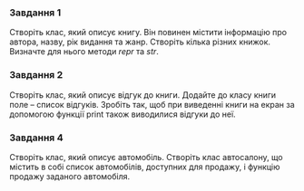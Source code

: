 ### Завдання 1

Створіть клас, який описує книгу. Він повинен містити інформацію про автора, назву, рік видання та жанр. Створіть кілька різних книжок. Визначте для нього методи _repr_ та _str_.

### Завдання 2

Створіть клас, який описує відгук до книги. Додайте до класу книги поле – список відгуків. Зробіть так, щоб при виведенні книги на екран за допомогою функції print також виводилися відгуки до неї. 

### Завдання 4

Створіть клас, який описує автомобіль. Створіть клас автосалону, що містить в собі список автомобілів, доступних для продажу, і функцію продажу заданого автомобіля.


